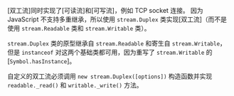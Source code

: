 
[双工流]同时实现了[可读流]和[可写流]，例如 TCP socket 连接。
因为 JavaScript 不支持多重继承，所以使用 `stream.Duplex` 类实现[双工流]（而不是使用 `stream.Readable` 类和 `stream.Writable` 类）。

`stream.Duplex` 类的原型继承自 `stream.Readable` 和寄生自 `stream.Writable`，但是 `instanceof` 对这两个基础类都可用，因为重写了 `stream.Writable` 的 [`Symbol.hasInstance`]。

自定义的双工流必须调用 `new stream.Duplex([options])` 构造函数并实现 `readable._read()` 和 `writable._write()` 方法。
